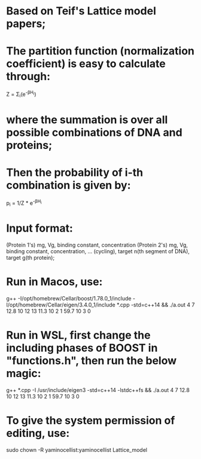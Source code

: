 # Based on Teif's Lattice model papers;

# The partition function (normalization coefficient) is easy to calculate through:

Z = &Sigma;<sub>i</sub>(e<sup>-&beta;H<sub>i</sub></sup>)

# where the summation is over all possible combinations of DNA and proteins;
# Then the probability of i-th combination is given by:

p<sub>i</sub> = 1/Z * e<sup>-&beta;H<sub>i</sub></sup>

# Input format:
(Protein 1's) mg, Vg, binding constant, concentration (Protein 2's) mg, Vg, binding constant, concentration, ... (cycling), target n(th segment of DNA), target g(th protein);

# Run in Macos, use:
g++ -I/opt/homebrew/Cellar/boost/1.78.0_1/include -I/opt/homebrew/Cellar/eigen/3.4.0_1/include *.cpp -std=c++14 && ./a.out 4 7 12.8 10 12 13 11.3 10 2 1 59.7 10 3 0

# Run in WSL, first change the including phases of BOOST in "functions.h", then run the below magic:

g++ *.cpp -I /usr/include/eigen3 -std=c++14 -lstdc++fs && ./a.out 4 7 12.8 10 12 13 11.3 10 2 1 59.7 10 3 0

# To give the system permission of editing, use:
sudo chown -R yaminocellist:yaminocellist Lattice_model
